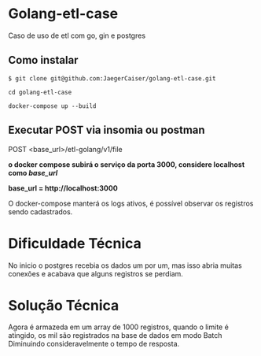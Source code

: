 # Golang-etl-case
Caso de uso de etl com go, gin e postgres

## Como instalar
`$ git clone git@github.com:JaegerCaiser/golang-etl-case.git`

`cd golang-etl-case`

`docker-compose up --build`

## Executar POST via insomia ou postman
POST <base_url>/etl-golang/v1/file

**o docker compose subirá o serviço da porta 3000, considere localhost como *base_url***

**base_url = http://localhost:3000**

O docker-compose manterá os logs ativos, é possível observar os registros sendo cadastrados.

# Dificuldade Técnica
No inicio o postgres recebia os dados um por um, mas isso abria muitas conexões e acabava que alguns registros se perdiam.

# Solução Técnica
Agora é armazeda em um array de 1000 registros, quando o limite é atingido, os mil são registrados na base de dados em modo Batch
Diminuindo consideravelmente o tempo de resposta.
